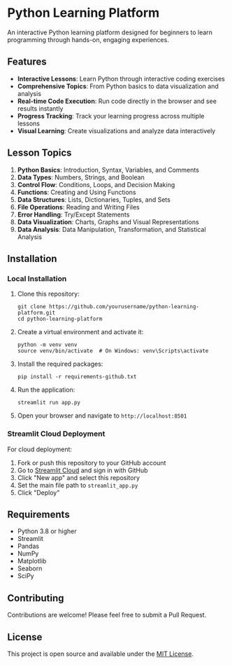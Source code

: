 # Python Learning Platform

An interactive Python learning platform designed for beginners to learn programming through hands-on, engaging experiences.

## Features

- **Interactive Lessons**: Learn Python through interactive coding exercises
- **Comprehensive Topics**: From Python basics to data visualization and analysis
- **Real-time Code Execution**: Run code directly in the browser and see results instantly
- **Progress Tracking**: Track your learning progress across multiple lessons
- **Visual Learning**: Create visualizations and analyze data interactively

## Lesson Topics

1. **Python Basics**: Introduction, Syntax, Variables, and Comments
2. **Data Types**: Numbers, Strings, and Boolean
3. **Control Flow**: Conditions, Loops, and Decision Making
4. **Functions**: Creating and Using Functions
5. **Data Structures**: Lists, Dictionaries, Tuples, and Sets
6. **File Operations**: Reading and Writing Files
7. **Error Handling**: Try/Except Statements
8. **Data Visualization**: Charts, Graphs and Visual Representations
9. **Data Analysis**: Data Manipulation, Transformation, and Statistical Analysis

## Installation

### Local Installation

1. Clone this repository:
   ```
   git clone https://github.com/yourusername/python-learning-platform.git
   cd python-learning-platform
   ```

2. Create a virtual environment and activate it:
   ```
   python -m venv venv
   source venv/bin/activate  # On Windows: venv\Scripts\activate
   ```

3. Install the required packages:
   ```
   pip install -r requirements-github.txt
   ```

4. Run the application:
   ```
   streamlit run app.py
   ```

5. Open your browser and navigate to `http://localhost:8501`

### Streamlit Cloud Deployment

For cloud deployment:

1. Fork or push this repository to your GitHub account
2. Go to [Streamlit Cloud](https://share.streamlit.io/) and sign in with GitHub
3. Click "New app" and select this repository
4. Set the main file path to `streamlit_app.py`
5. Click "Deploy"

## Requirements

- Python 3.8 or higher
- Streamlit
- Pandas
- NumPy
- Matplotlib
- Seaborn
- SciPy

## Contributing

Contributions are welcome! Please feel free to submit a Pull Request.

## License

This project is open source and available under the [MIT License](LICENSE).